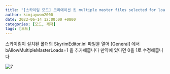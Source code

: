 ```yaml
---
title: "[스카이림 모드] 크리에이션 킷 multiple master files selected for load. load operation aborted 오류 해결방법"
author: kimjaywon2000
date: 2022-06-14 12:00:00 +0800
categories: [모드, 제작]
tags: [모드]
---
```

스카이림이 설치된 폴더의 SkyrimEditor.ini 파일을 열어 
[General] 에서 
bAllowMultipleMasterLoads=1 을 추가해줍니다 만약에 있다면 0을 1로 수정해줍니다

![7](https://user-images.githubusercontent.com/76558033/173573594-5512f14a-0c21-476a-a746-f8712518055e.png)
